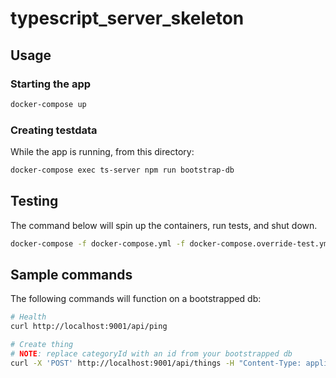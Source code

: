 # typescript_server_skeleton

## Usage

### Starting the app

```bash
docker-compose up
```

### Creating testdata

While the app is running, from this directory:

```bash
docker-compose exec ts-server npm run bootstrap-db
```

## Testing

The command below will spin up the containers, run tests, and shut down.

```bash
docker-compose -f docker-compose.yml -f docker-compose.override-test.yml up --abort-on-container-exit
```

## Sample commands

The following commands will function on a bootstrapped db:

```bash
# Health
curl http://localhost:9001/api/ping

# Create thing
# NOTE: replace categoryId with an id from your bootstrapped db
curl -X 'POST' http://localhost:9001/api/things -H "Content-Type: application/json" -d '{"name":"horse", "categoryId":1}'
```
